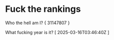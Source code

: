 # Fuck the rankings

Who the hell am I?
{ 31147807 }

What fucking year is it?
[ 2025-03-16T03:46:40Z ]
